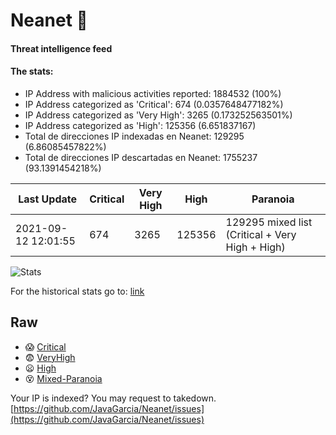# Neanet :hocho:
#### Threat intelligence feed
#### The stats:

- IP Address with malicious activities reported: 1884532 (100%)
- IP Address categorized as 'Critical':  674 (0.0357648477182%)
- IP Address categorized as 'Very High':  3265 (0.173252563501%)
- IP Address categorized as 'High':  125356 (6.651837167)
- Total de direcciones IP indexadas en Neanet:  129295 (6.86085457822%)
- Total de direcciones IP descartadas en Neanet:  1755237 (93.1391454218%)

| Last Update | Critical | Very High | High | Paranoia |
| --- | --- | --- | --- | --- |
| 2021-09-12 12:01:55 | 674 | 3265 | 125356 | 129295 mixed list (Critical + Very High + High)|

![Stats](https://docs.google.com/spreadsheets/d/e/2PACX-1vSnaNMIXVabIpDJjufMlzH7poXnshF3mgd8Is1g9ytUEzVsP5my4Trn8f-xkoLLQ38xpL3HtmUexLo6/pubchart?oid=501124687&format=image)

For the historical stats go to: [link](/stats.csv)
## Raw
- :scream: [Critical](https://raw.githubusercontent.com/JavaGarcia/Neanet/master/blacklists/neanet_critical.txt)
- :fearful: [VeryHigh](https://raw.githubusercontent.com/JavaGarcia/Neanet/master/blacklists/neanet_veryHigh.txtt)
- :frowning: [High](https://raw.githubusercontent.com/JavaGarcia/Neanet/master/blacklists/neanet_high.txt)
- :dizzy_face: [Mixed-Paranoia](https://raw.githubusercontent.com/JavaGarcia/Neanet/master/blacklists/neanet_all.txt)


Your IP is indexed? You may request to takedown. [https://github.com/JavaGarcia/Neanet/issues](https://github.com/JavaGarcia/Neanet/issues)











































































































































































































































































































































































































































































































































































































































































































































































































































































































































































































































































































































































































































































































































































































































































































































































































































































































































































































































































































































































































































































































































































































































































































































































































































































































































































































































































































































































































































































































































































































































































































































































































































































































































































































































































































































































































































































































































































































































































































































































































































































































































































































































































































































































































































































































































































































































































































































































































































































































































































































































































































































































































































































































































































































































































































































































































































































































































































































































































































































































































































































































































































































































































































































































































































































































































































































































































































































































































































































































































































































































































































































































































































































































































































































































































































































































































































































































































































































































































































































































































































































































































































































































































































































































































































































































































































































































































































































































































































































































